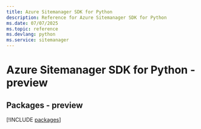 ```yaml
---
title: Azure Sitemanager SDK for Python
description: Reference for Azure Sitemanager SDK for Python
ms.date: 07/07/2025
ms.topic: reference
ms.devlang: python
ms.service: sitemanager
---
```

# Azure Sitemanager SDK for Python - preview
## Packages - preview
[!INCLUDE [packages](sitemanager-index.md)]